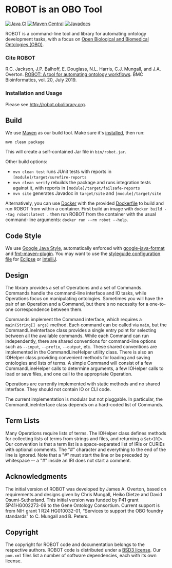 # ROBOT is an OBO Tool

[![Java CI](https://github.com/ontodev/robot/actions/workflows/java-ci.yml/badge.svg)](https://github.com/ontodev/robot/actions/workflows/java-ci.yml)
[![Maven Central](https://img.shields.io/maven-central/v/org.obolibrary.robot/robot.svg?label=Maven%20Central)](https://central.sonatype.com/artifact/org.obolibrary.robot/robot)
[![Javadocs](https://www.javadoc.io/badge/org.obolibrary.robot/robot-core.svg)](https://www.javadoc.io/doc/org.obolibrary.robot/robot-core)

ROBOT is a command-line tool and library for automating ontology development tasks, with a focus on [Open Biological and Biomedical Ontologies (OBO)](http://obofoundry.org).

### Cite ROBOT

R.C. Jackson, J.P. Balhoff, E. Douglass, N.L. Harris, C.J. Mungall, and J.A. Overton. [ROBOT: A tool for automating ontology workflows](https://rdcu.be/bMnHT). BMC Bioinformatics, vol. 20, July 2019.


### Installation and Usage

Please see <http://robot.obolibrary.org>.


## Build

We use [Maven](http://maven.apache.org) as our build tool. Make sure it's [installed](http://maven.apache.org/download.cgi), then run:

    mvn clean package

This will create a self-contained Jar file in `bin/robot.jar`.

Other build options:

- `mvn clean test` runs JUnit tests with reports in `[module]/target/surefire-reports`
- `mvn clean verify` rebuilds the package and runs integration tests against it, with reports in `[module]/target/failsafe-reports`
- `mvn site` generates Javadoc in `target/site` and `[module]/target/site`

Alternatively, you can use [Docker](https://www.docker.com) with the provided [Dockerfile](Dockerfile) to build and run ROBOT from within a container. First build an image with `docker build --tag robot:latest .` then run ROBOT from the container with the usual command-line arguments: `docker run --rm robot --help`.


## Code Style

We use [Google Java Style](https://google.github.io/styleguide/javaguide.html), automatically enforced with [google-java-format](https://github.com/google/google-java-format) and [fmt-maven-plugin](https://github.com/coveo/fmt-maven-plugin). You may want to use the [styleguide configuration file](https://github.com/google/styleguide) for [Eclipse](https://github.com/google/styleguide/blob/gh-pages/eclipse-java-google-style.xml) or [IntelliJ](https://github.com/google/styleguide/blob/gh-pages/intellij-java-google-style.xml).


## Design

The library provides a set of Operations and a set of Commands. Commands handle the command-line interface and IO tasks, while Operations focus on manipulating ontologies. Sometimes you will have the pair of an Operation and a Command, but there's no necessity for a one-to-one correspondence between them.

Commands implement the Command interface, which requires a `main(String[] args)` method. Each command can be called via `main`, but the CommandLineInterface class provides a single entry point for selecting between all the available commands. While each Command can run independently, there are shared conventions for command-line options such as `--input`, `--prefix`, `--output`, etc. These shared conventions are implemented in the CommandLineHelper utility class. There is also an IOHelper class providing convenient methods for loading and saving ontologies and lists of terms. A simple Command will consist of a few CommandLineHelper calls to determine arguments, a few IOHelper calls to load or save files, and one call to the appropriate Operation.

Operations are currently implemented with static methods and no shared interface. They should not contain IO or CLI code.

The current implementation is modular but not pluggable. In particular, the CommandLineInterface class depends on a hard-coded list of Commands.


## Term Lists

Many Operations require lists of terms. The IOHelper class defines methods for collecting lists of terms from strings and files, and returning a `Set<IRI>`. Our convention is that a term list is a space-separated list of IRIs or CURIEs with optional comments. The "#" character and everything to the end of the line is ignored. Note that a "#" must start the line or be preceded by whitespace -- a "#" inside an IRI does not start a comment.


## Acknowledgments

The initial version of ROBOT was developed by James A. Overton, based on requirements and designs given by Chris Mungall, Heiko Dietze and David Osumi-Sutherland. This initial version was funded by P41 grant 5P41HG002273-09 to the Gene Ontology Consortium. Current support is from NIH grant 1 R24 HG010032-01, “Services to support the OBO foundry standards” to C. Mungall and B. Peters.


## Copyright

The copyright for ROBOT code and documentation belongs to the respective authors. ROBOT code is distributed under a [BSD3 license](https://github.com/ontodev/robot/blob/master/LICENSE.txt). Our `pom.xml` files list a number of software dependencies, each with its own license.
